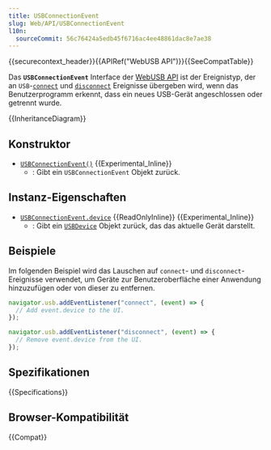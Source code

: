 ```yaml
---
title: USBConnectionEvent
slug: Web/API/USBConnectionEvent
l10n:
  sourceCommit: 56c76424a5edb45f6716ac4ee48861dac8e7ae38
---
```


{{securecontext_header}}{{APIRef("WebUSB API")}}{{SeeCompatTable}}

Das **`USBConnectionEvent`** Interface der [WebUSB API](/de/docs/Web/API/WebUSB_API) ist der Ereignistyp, der an `USB`-[`connect`](/de/docs/Web/API/USB/connect_event) und [`disconnect`](/de/docs/Web/API/USB/disconnect_event) Ereignisse übergeben wird, wenn das Benutzerprogramm erkennt, dass ein neues USB-Gerät angeschlossen oder getrennt wurde.

{{InheritanceDiagram}}

## Konstruktor

- [`USBConnectionEvent()`](/de/docs/Web/API/USBConnectionEvent/USBConnectionEvent) {{Experimental_Inline}}
  - : Gibt ein `USBConnectionEvent` Objekt zurück.

## Instanz-Eigenschaften

- [`USBConnectionEvent.device`](/de/docs/Web/API/USBConnectionEvent/device) {{ReadOnlyInline}} {{Experimental_Inline}}
  - : Gibt ein [`USBDevice`](/de/docs/Web/API/USBDevice) Objekt zurück, das das aktuelle Gerät darstellt.

## Beispiele

Im folgenden Beispiel wird das Lauschen auf `connect`- und `disconnect`-Ereignisse verwendet, um Geräte zur Benutzeroberfläche einer Anwendung hinzuzufügen oder von dieser zu entfernen.

```js
navigator.usb.addEventListener("connect", (event) => {
  // Add event.device to the UI.
});

navigator.usb.addEventListener("disconnect", (event) => {
  // Remove event.device from the UI.
});
```

## Spezifikationen

{{Specifications}}

## Browser-Kompatibilität

{{Compat}}
